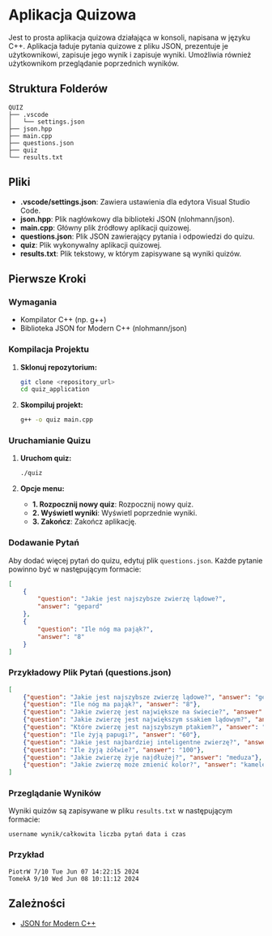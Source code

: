 
# Aplikacja Quizowa

Jest to prosta aplikacja quizowa działająca w konsoli, napisana w języku C++. Aplikacja ładuje pytania quizowe z pliku JSON, prezentuje je użytkownikowi, zapisuje jego wynik i zapisuje wyniki. Umożliwia również użytkownikom przeglądanie poprzednich wyników.

## Struktura Folderów

```
QUIZ
├── .vscode
│   └── settings.json
├── json.hpp
├── main.cpp
├── questions.json
├── quiz
└── results.txt
```

## Pliki

- **.vscode/settings.json**: Zawiera ustawienia dla edytora Visual Studio Code.
- **json.hpp**: Plik nagłówkowy dla biblioteki JSON (nlohmann/json).
- **main.cpp**: Główny plik źródłowy aplikacji quizowej.
- **questions.json**: Plik JSON zawierający pytania i odpowiedzi do quizu.
- **quiz**: Plik wykonywalny aplikacji quizowej.
- **results.txt**: Plik tekstowy, w którym zapisywane są wyniki quizów.

## Pierwsze Kroki

### Wymagania

- Kompilator C++ (np. g++)
- Biblioteka JSON for Modern C++ (nlohmann/json)

### Kompilacja Projektu

1. **Sklonuj repozytorium:**
    ```sh
    git clone <repository_url>
    cd quiz_application
    ```

2. **Skompiluj projekt:**
    ```sh
    g++ -o quiz main.cpp
    ```

### Uruchamianie Quizu

1. **Uruchom quiz:**
    ```sh
    ./quiz
    ```

2. **Opcje menu:**
    - **1. Rozpocznij nowy quiz**: Rozpocznij nowy quiz.
    - **2. Wyświetl wyniki**: Wyświetl poprzednie wyniki.
    - **3. Zakończ**: Zakończ aplikację.

### Dodawanie Pytań

Aby dodać więcej pytań do quizu, edytuj plik `questions.json`. Każde pytanie powinno być w następującym formacie:

```json
[
    {
        "question": "Jakie jest najszybsze zwierzę lądowe?",
        "answer": "gepard"
    },
    {
        "question": "Ile nóg ma pająk?",
        "answer": "8"
    }
]
```

### Przykładowy Plik Pytań (questions.json)

```json
[
    {"question": "Jakie jest najszybsze zwierzę lądowe?", "answer": "gepard"},
    {"question": "Ile nóg ma pająk?", "answer": "8"},
    {"question": "Jakie zwierzę jest największe na świecie?", "answer": "wieloryb"},
    {"question": "Jakie zwierzę jest największym ssakiem lądowym?", "answer": "słoń"},
    {"question": "Które zwierzę jest najszybszym ptakiem?", "answer": "sokół"},
    {"question": "Ile żyją papugi?", "answer": "60"},
    {"question": "Jakie jest najbardziej inteligentne zwierzę?", "answer": "delfin"},
    {"question": "Ile żyją żółwie?", "answer": "100"},
    {"question": "Jakie zwierzę żyje najdłużej?", "answer": "meduza"},
    {"question": "Jakie zwierzę może zmienić kolor?", "answer": "kameleon"}
]
```

### Przeglądanie Wyników

Wyniki quizów są zapisywane w pliku `results.txt` w następującym formacie:

```
username wynik/całkowita liczba pytań data i czas
```

### Przykład

```
PiotrW 7/10 Tue Jun 07 14:22:15 2024
TomekA 9/10 Wed Jun 08 10:11:12 2024
```

## Zależności

- [JSON for Modern C++](https://github.com/nlohmann/json)


